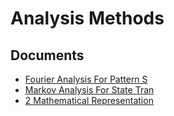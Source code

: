 # Analysis Methods

## Documents

- [Fourier Analysis For Pattern S](86-fourier-analysis-for-pattern-s.md)
- [Markov Analysis For State Tran](87-markov-analysis-for-state-tran.md)
- [2 Mathematical Representation ](88-2-mathematical-representation-.md)
